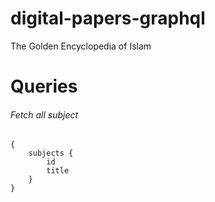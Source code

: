 # digital-papers-graphql
 The Golden Encyclopedia of Islam

# Queries

###### Fetch all subject

```
{
    subjects {
        id
        title
    }
}
